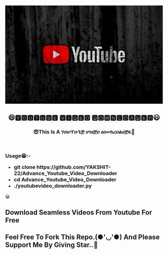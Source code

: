 <a href="#"><img width="200%" height="50%" src="yt.jpg" height="175px"/></a>
<h2 align="center">😄🆈🅾🆄🆃🆄🅱🅴 🆅🅸🅳🅴🅾 🅳🅾🆆🅽🅻🅾🅰🅳🅴🆁😃</h2>
<h3 align="center">😎This Is A ሃዐሁፕሁጌቿ ሀጎዕቿዐ ዕዐሠክረዐልዕቿዪ🤖</h3>
<br>
<p align="center">
<h3>Usage😁:-
<ul>
<li>git clone https://github.com/YAKSHIT-22/Advance_Youtube_Video_Downloader</li>
<li>cd Advance_Youtube_Video_Downloader</li>
<li>./youtubevideo_downloader.py</li>
</ul></h3>
😀
<br>
</p>
<h2>Download Seamless Videos From Youtube For Free</h2>
<h2>Feel Free To Fork This Repo.(●'◡'●) And Please Support Me By Giving Star..🎇</h2>

